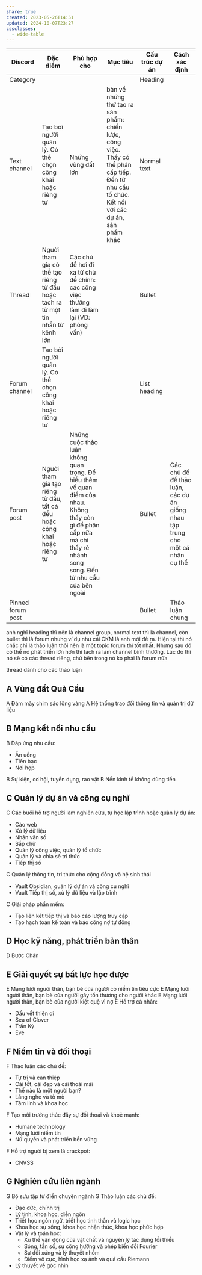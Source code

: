 ```yaml
---
share: true
created: 2023-05-26T14:51
updated: 2024-10-07T23:27
cssclasses:
  - wide-table
---
```

| Discord           | Đặc điểm                                                                        | Phù hợp cho                                                                                                                                                               | Mục tiêu                                                                                                                                         | Cấu trúc dự án | Cách xác định                                                                  |
| ----------------- | ------------------------------------------------------------------------------- | ------------------------------------------------------------------------------------------------------------------------------------------------------------------------- | ------------------------------------------------------------------------------------------------------------------------------------------------ | -------------- | ------------------------------------------------------------------------------ |
| Category          |                                                                                 |                                                                                                                                                                           |                                                                                                                                                  | Heading        |                                                                                |
| Text channel      | Tạo bởi người quản lý. Có thể chọn công khai hoặc riêng tư                      | Những vùng đất lớn                                                                                                                                                        | bàn về những thứ tạo ra sản phẩm: chiến lược, công việc. Thấy có thể phân cấp tiếp. Đến từ nhu cầu tổ chức. Kết nối với các dự án, sản phẩm khác | Normal text    |                                                                                |
| Thread            | Người tham gia có thể tạo riêng từ đầu hoặc tách ra từ một tin nhắn từ kênh lớn | Các chủ đề hơi đi xa từ chủ đề chính: các công việc thường làm đi làm lại (VD: phỏng vấn)                                                                                 |                                                                                                                                                  | Bullet         |                                                                                |
| Forum channel     | Tạo bởi người quản lý. Có thể chọn công khai hoặc riêng tư                      |                                                                                                                                                                           |                                                                                                                                                  | List heading   |                                                                                |
| Forum post        | Người tham gia tạo riêng từ đầu, tất cả đều hoặc công khai hoặc riêng tư        | Những cuộc thảo luận không quan trọng. Để hiểu thêm về quan điểm của nhau. Không thấy còn gì để phân cấp nữa mà chỉ thấy rẽ nhánh song song. Đến từ nhu cầu của bên ngoài |                                                                                                                                                  | Bullet         | Các chủ đề để thảo luận, các dự án giống nhau tập trung cho một cá nhân cụ thể |
| Pinned forum post |                                                                                 |                                                                                                                                                                           |                                                                                                                                                  | Bullet         | Thảo luận chung                                                                |

anh nghĩ heading thì nên là channel group, normal text thì là channel, còn bullet thì là forum
nhưng ví dụ như cái ⁠CKM là anh mới đẻ ra. Hiện tại thì nó chắc chỉ là thảo luận thôi nên là một topic forum thì tốt nhất. Nhưng sau đó có thể nó phát triển lớn hơn thì tách ra làm channel bình thường. Lúc đó thì nó sẽ có các thread riêng, chứ bên trong nó ko phải là forum nữa

thread dành cho các thảo luận




## A Vùng đất Quả Cầu
A Đám mây chim sáo lông vàng
A Hệ thống trao đổi thông tin và quản trị dữ liệu

## B Mạng kết nối nhu cầu
B Đáp ứng nhu cầu:
- Ăn uống
- Tiền bạc
- Nơi họp

B Sự kiện, cơ hội, tuyển dụng, rao vặt
B Nền kinh tế không dùng tiền

## C Quản lý dự án và công cụ nghĩ
C Các buổi hỗ trợ người làm nghiên cứu, tự học lập trình hoặc quản lý dự án:
- Cào web
- Xử lý dữ liệu
- Nhân văn số
- Sắp chữ
- Quản lý công việc, quản lý tổ chức
- Quản lý và chia sẻ tri thức
- Tiếp thị số

C Quản lý thông tin, tri thức cho cộng đồng và hệ sinh thái
- Vault Obsidian, quản lý dự án và công cụ nghĩ
- Vault Tiếp thị số, xử lý dữ liệu và lập trình

C Giải pháp phần mềm:
- Tạo liên kết tiếp thị và báo cáo lượng truy cập
- Tạo hạch toán kế toán và báo công nợ tự động

## D Học kỹ năng, phát triển bản thân
D Bước Chân

## E Giải quyết sự bất lực học được
E Mạng lưới người thân, bạn bè của người có niềm tin tiêu cực
E Mạng lưới người thân, bạn bè của người gây tổn thương cho người khác
E Mạng lưới người thân, bạn bè của người kiệt quệ vì nợ
E Hỗ trợ cá nhân:
- Dấu vết thiên di
- Sea of Clover
- Trấn Kỳ
- Eve

## F Niềm tin và đối thoại
F Thảo luận các chủ đề:
- Tự trị và can thiệp
- Cái tốt, cái đẹp và cái thoải mái
- Thế nào là một người bạn?
- Lắng nghe và tò mò
- Tâm linh và khoa học

F Tạo môi trường thúc đẩy sự đối thoại và khoẻ mạnh:
- Humane technology
- Mạng lưới niềm tin
- Nữ quyền và phát triển bền vững

F Hỗ trợ người bị xem là crackpot:
- CNVSS

## G Nghiên cứu liên ngành
G Bộ sưu tập từ điển chuyên ngành
G Thảo luận các chủ đề:
- Đạo đức, chính trị
- Lý tính, khoa học, diễn ngôn
- Triết học ngôn ngữ, triết học tinh thần và logic học
- Khoa học sự sống, khoa học nhận thức, khoa học phức hợp
- Vật lý và toán học:
	- Xu thế vận động của vật chất và nguyên lý tác dụng tối thiểu
	- Sóng, tần số, sự cộng hưởng và phép biến đổi Fourier
	- Sự đối xứng và lý thuyết nhóm
	- Điểm vô cực, hình học xạ ảnh và quả cầu Riemann
- Lý thuyết về góc nhìn
